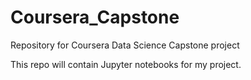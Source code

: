# Coursera_Capstone
Repository for Coursera Data Science Capstone project

This repo will contain Jupyter notebooks for my project.
